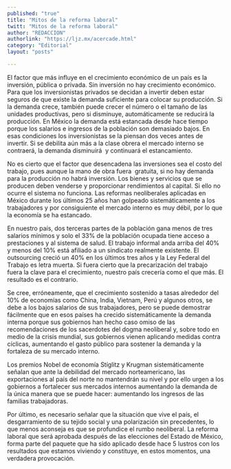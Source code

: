 ```yaml
---
published: "true"
title: "Mitos de la reforma laboral"
twitt: "Mitos de la reforma laboral"
author: "REDACCION"
authorlink: "https://ljz.mx/acercade.html"
category: "Editorial"
layout: "posts"

---
```



  El factor que más influye en el crecimiento económico de un país es la inversión, pública o privada. Sin inversión no hay crecimiento económico. Para que los inversionistas privados se decidan a invertir deben estar seguros de que existe la demanda suficiente para colocar su producción. Si la demanda crece, también puede crecer el número o el tamaño de las unidades productivas, pero si disminuye, automáticamente se reducirá la producción. En México la demanda está estancada desde hace tiempo porque los salarios e ingresos de la población son demasiado bajos. En esas condiciones los inversionistas se la piensan dos veces antes de invertir. Si se debilita aún más a la clase obrera el mercado interno se contraerá, la demanda disminuirá  y continuará el estancamiento.



  No es cierto que el factor que desencadena las inversiones sea el costo del trabajo, pues aunque la mano de obra fuera  gratuita, si no hay demanda para la producción no habrá inversión. Los bienes y servicios que se producen deben venderse y proporcionar rendimientos al capital. Si ello no ocurre el sistema no funciona. Las reformas neoliberales aplicadas en México durante los últimos 25 años han golpeado sistemáticamente a los trabajadores y por consiguiente el mercado interno es muy débil, por lo que la economía se ha estancado.



  En nuestro país, dos terceras partes de la población gana menos de tres salarios mínimos y solo el 33% de la población ocupada tiene acceso a prestaciones y al sistema de salud. El trabajo informal anda arriba del 40% y menos del 10% está afiliado a un sindicato realmente existente. El outsourcing creció un 40% en los últimos tres años y la Ley Federal del Trabajo es letra muerta. Si fuera cierto que la precarización del trabajo fuera la clave para el crecimiento, nuestro país crecería como el que más. El resultado es el contrario.



  Se cree, erróneamente, que el crecimiento sostenido a tasas alrededor del 10% de economías como China, India, Vietnam, Perú y algunos otros, se debe a los bajos salarios de sus trabajadores, pero se puede demostrar fácilmente que en esos países ha crecido sistemáticamente la demanda interna porque sus gobiernos han hecho caso omiso de las recomendaciones de los sacerdotes del dogma neoliberal y, sobre todo en medio de la crisis mundial, sus gobiernos vienen aplicando medidas contra cíclicas, aumentando el gasto público para sostener la demanda y la fortaleza de su mercado interno.



  Los premios Nobel de economía Stíglitz y Krugman sistemáticamente señalan que ante la debilidad del mercado norteamericano, las exportaciones al país del norte no mantendrán su nivel y por ello urgen a los gobiernos a fortalecer sus mercados internos aumentando la demanda de la única manera que se puede hacer: aumentando los ingresos de las familias trabajadoras.



  Por último, es necesario señalar que la situación que vive el país, el desgarramiento de su tejido social y una polarización sin precedentes, lo que menos aconseja es que se profundice el rumbo neoliberal. La reforma laboral que será aprobada después de las elecciones del Estado de México, forma parte del paquete que ha sido aplicado desde hace 5 lustros con los resultados que estamos viviendo y constituye, en estos momentos, una verdadera provocación.

